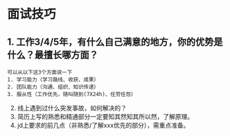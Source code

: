 # 面试技巧

## 1.	工作3/4/5年，有什么自己满意的地方，你的优势是什么？最擅长哪方面？

```
可以从以下这3个方面说一下
1. 学习能力（学习路线、收获、成果）
2. 团队能力（沟通、组织、知识传递）
3. 服从性（工作优先，随叫随到(7X24h)、任劳任怨）
```

2.	线上遇到过什么突发事故，如何解决的？
3.	简历上写的熟悉和精通部分一定要知其然知其所以然，了解原理。
4.	jd上要求的前几点（非熟悉/了解xxx优先的部分），需重点准备。
